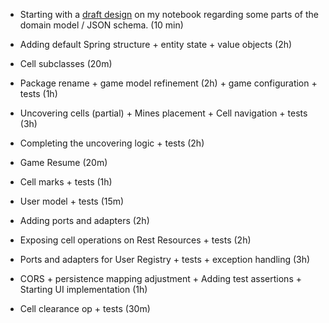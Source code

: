 - Starting with a [draft design](https://github.com/danilo-ambrosio/minesweeper/blob/master/assets/%5Bdraft%5Dinitial-model.jpg) on my notebook regarding some parts of the domain model / JSON schema. (10 min)

- Adding default Spring structure + entity state + value objects (2h)

- Cell subclasses (20m)

- Package rename + game model refinement (2h) + game configuration + tests (1h)

- Uncovering cells (partial) + Mines placement + Cell navigation + tests (3h) 

- Completing the uncovering logic + tests (2h)

- Game Resume (20m)

- Cell marks + tests (1h)

- User model + tests (15m)

- Adding ports and adapters (2h)

- Exposing cell operations on Rest Resources + tests (2h)

- Ports and adapters for User Registry + tests + exception handling (3h)

- CORS + persistence mapping adjustment + Adding test assertions + Starting UI implementation (1h)

- Cell clearance op + tests (30m)